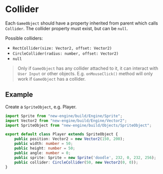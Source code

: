 # Collider
Each `GameObject` should have a property inherited from parent which calls `Collider`. The collider property must exist, but can be `null`.

Possible colliders:

- `RectCollider(size: Vector2, offset: Vector2)`
- `CircleCollider(radius: number, offset: Vector2)`
- `null`

> Only if `GameObject` has any collider attached to it, it can interact with `User Input` or other objects. E.g. `onMouseClick()` method will only work if `GameObject` has a collider.

## Example
Create a `SpriteObject`, e.g. Player.
```typescript
import Sprite from "new-engine/build/Engine/Sprite";
import Vector2 from "new-engine/build/Engine/Vector2";
import SpriteObject from "new-engine/build/Objects/SpriteObject";

export default class Player extends SpriteObject {
    public position: Vector2 = new Vector2(150, 200);
    public width: number = 50;
    public height: number = 50;
    public angle: number = 0;
    public sprite: Sprite = new Sprite('doodle', 232, 0, 232, 256);
    public collider: CircleCollider(50, new Vector2(0, 0));
}
```